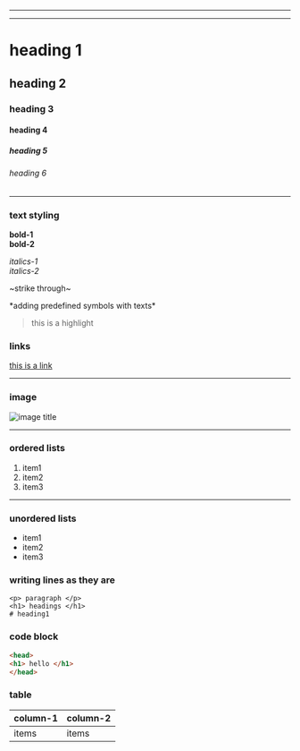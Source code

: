 <!--- This is a comment -->  
<!---Adding Horizontal Rule-->
<!--- using dashes-->
---
<!---using underscores(bold line)-->
___

<!--- headings -->
# heading 1
## heading 2
### heading 3
#### heading 4
##### heading 5
###### heading 6

---

### text styling

**bold-1** </br> 
__bold-2__ 

*italics-1* </br> 
_italics-2_

~strike through~

\*adding predefined symbols with texts\*

>this is a highlight

### links

[ this is a link ](https://www.google.com/?gws_rd=ssl "hover title")

<!--- [ display text ](the link "hover title") -->
---

### image
![ image title ](https://encrypted-tbn0.gstatic.com/images?q=tbn:ANd9GcSvVK5LpkndWLjDoRfwvTaSqBfjE1BzdvShDA&usqp=CAU)
<!---[ the title ](the link of the image)--> 

---

### ordered lists

1. item1
2. item2
3. item3 

---
### unordered lists

* item1
* item2
* item3

### writing lines as they are
`<p> paragraph </p>` </br>
`<h1> headings </h1>` </br>
`# heading1 `

### code block

<!--- ```language 
         code 
       ```  
-->
```html
<head>
<h1> hello </h1>
</head>
```
### table

| column-1 | column-2 |
| -------- | -------- | 
|  items   |  items   |
